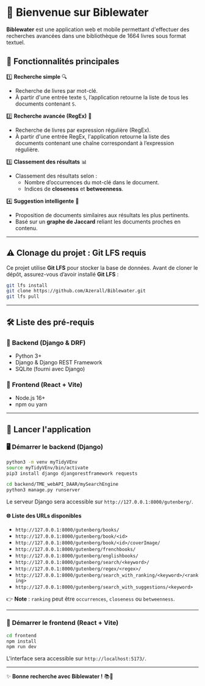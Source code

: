 # 📖 Bienvenue sur **Biblewater**  

**Biblewater** est une application web et mobile permettant d'effectuer des recherches avancées dans une bibliothèque de 1664 livres sous format textuel.  

## 🌟 Fonctionnalités principales  

1️⃣ **Recherche simple** 🔍  
   - Recherche de livres par mot-clé.  
   - À partir d'une entrée texte `S`, l’application retourne la liste de tous les documents contenant `S`.  

2️⃣ **Recherche avancée (RegEx)** 🧐  
   - Recherche de livres par expression régulière (RegEx).  
   - À partir d'une entrée RegEx, l'application retourne la liste des documents contenant une chaîne correspondant à l’expression régulière.  

3️⃣ **Classement des résultats** 📊  
   - Classement des résultats selon :  
     - Nombre d’occurrences du mot-clé dans le document.  
     - Indices de **closeness** et **betweenness**.  

4️⃣ **Suggestion intelligente** 🤖  
   - Proposition de documents similaires aux résultats les plus pertinents.  
   - Basé sur un **graphe de Jaccard** reliant les documents proches en contenu.  

---

## ⚠️ **Clonage du projet : Git LFS requis**  
Ce projet utilise **Git LFS** pour stocker la base de données. Avant de cloner le dépôt, assurez-vous d’avoir installé **Git LFS** :  
```sh
git lfs install
git clone https://github.com/Azerall/Biblewater.git
git lfs pull
```

---

## 🛠️ **Liste des pré-requis**  

### 🔹 **Backend (Django & DRF)**  
- Python 3+  
- Django & Django REST Framework  
- SQLite (fourni avec Django)  

### 🔹 **Frontend (React + Vite)**  
- Node.js 16+  
- npm ou yarn  

---

## 🚀 **Lancer l'application**  

### 🖥️ **Démarrer le backend (Django)**  
```sh
python3 -m venv myTidyVEnv
source myTidyVEnv/bin/activate
pip3 install django djangorestframework requests

cd backend/TME_webAPI_DAAR/mySearchEngine
python3 manage.py runserver
```
Le serveur Django sera accessible sur `http://127.0.0.1:8000/gutenberg/`.  

#### 🌐 **Liste des URLs disponibles**  
- `http://127.0.0.1:8000/gutenberg/books/`  
- `http://127.0.0.1:8000/gutenberg/book/<id>`  
- `http://127.0.0.1:8000/gutenberg/book/<id>/coverImage/`  
- `http://127.0.0.1:8000/gutenberg/frenchbooks/`  
- `http://127.0.0.1:8000/gutenberg/englishbooks/`  
- `http://127.0.0.1:8000/gutenberg/search/<keyword>/`  
- `http://127.0.0.1:8000/gutenberg/regex/<regex>/`  
- `http://127.0.0.1:8000/gutenberg/search_with_ranking/<keyword>/<ranking>`  
- `http://127.0.0.1:8000/gutenberg/search_with_suggestions/<keyword>`  

👉 **Note** : `ranking` peut être `occurrences`, `closeness` ou `betweenness`.  

---

### 🎨 **Démarrer le frontend (React + Vite)**  
```sh
cd frontend
npm install
npm run dev
```
L'interface sera accessible sur `http://localhost:5173/`.  

---

✨ **Bonne recherche avec Biblewater !** 📚🚀
